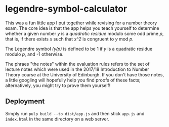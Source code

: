# legendre-symbol-calculator

This was a fun little app I put together while revising for a number theory
exam. The core idea is that the app helps you teach yourself to determine
whether a given number *y* is a *quadratic residue* modulo some odd prime *p*,
that is, if there exists *x* such that *x^2* is congruent to *y* mod *p*.

The Legendre symbol *(y/p)* is defined to be 1 if *y* is a quadratic residue
modulo *p*, and -1 otherwise.

The phraes "the notes" within the evaluation rules refers to the set of lecture
notes which were used in the 2017/18 Introduction to Number Theory course at
the University of Edinburgh. If you don't have those notes, a little googling
will hopefully help you find proofs of these facts; alternatively, you might
try to prove them yourself!

## Deployment

Simply run `pulp build --to dist/app.js` and then stick `app.js` and
`index.html` in the same directory on a web server.
